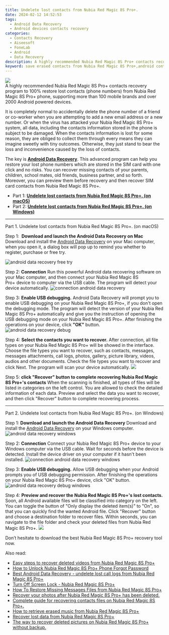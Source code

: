 ```yaml
---
title: Undelete lost contacts from Nubia Red Magic 8S Pro+.
date: 2024-02-12 14:52:53
tags: 
  - Android Data Recovery
  - Android devices contacts recovery
categories: 
  - Contacts Recovery
  - Aiseesoft
  - FoneLab
  - Android
  - Data Recovery
description: A highly recommended Nubia Red Magic 8S Pro+ contacts recovery program to 100% restore lost contacts (phone numbers) from Nubia Red Magic 8S Pro+ phone, supporting more than 100 mobile brands and over 2000 Android powered devices.
keyword: save erased contacts from Nubia Red Magic 8S Pro+,android contacts retrieval,restore deleted phone number on Nubia Red Magic 8S Pro+,retrieve wiped phone number Nubia Red Magic 8S Pro+,undelete contacts from Nubia Red Magic 8S Pro+,recover lost contacts from Nubia Red Magic 8S Pro+,extract contacts from water damaged phone Nubia Red Magic 8S Pro+,recover contacts from Nubia Red Magic 8S Pro+,how do i recover contacts on Nubia Red Magic 8S Pro+,Nubia Red Magic 8S Pro+ delete contacts recover,how can i get contacts back on Nubia Red Magic 8S Pro+,Nubia Red Magic 8S Pro+ deleted contacts
---
```


<img src="https://img0mobiles.techidaily.com/images/best-assets/devices/nubia/nubia-red-magic-8s-proplus/1.jpg" class="atpl-imgstyle"  />

<div class="atpl-content atpl-for-fonelab-android recover-contacts">

<div class="atpl-post-description-part-1">
A highly recommended Nubia Red Magic 8S Pro+ contacts recovery program to 100% restore lost contacts (phone numbers) from Nubia Red Magic 8S Pro+ phone, supporting more than 100 mobile brands and over 2000 Android powered devices.
</div>




<div class="atpl-post-description-part-2">
<div class="tpl-content-sub-paragraph-normal">
  <p>
    It is completely normal to accidentally delete the phone number of a friend or co-worker when you are attempting to add a new email address or a new number. Or when the virus has attacked your Nubia Red Magic 8S Pro+ system, all data, including the contacts information stored in the phone is subject to be damaged. When the contacts information is lost for some reason, they are obliged to collect them through every means they can imagine sweetly with tiny outcomes. Otherwise, they just stand to bear the loss and inconvenience caused by the loss of contacts.
  </p>
</div>
</div>

<div class="atpl-post-description-part-3">
<div class="tpl-content-sub-paragraph-normal">
    <p>
        The key is <a href="https://tools.techidaily.com/aiseesoft-android-data-recovery/" target="_blank" rel="noopener"><strong>Android Data Recovery</strong></a>. This advanced program can help you restore your lost phone numbers which are stored in the SIM card with one click and no risks. You can recover missing contacts of your parents, children, school mates, old friends, business partner, and so forth. Moreover, you can preview them before recovery and then recover SIM card contacts from Nubia Red Magic 8S Pro+.
    </p>
</div>
</div>


<ul>
  <li>Part 1: <strong><a href="#p1"> Undelete lost contacts from Nubia Red Magic 8S Pro+.  (on macOS)</a></strong></li>
  <li>Part 2: <strong><a href="#p2"> Undelete lost contacts from Nubia Red Magic 8S Pro+.  (on Windows)</a></strong></li>
</ul>




<!-- Part 1 -->
<a id="p1" name="p1" ></a><hr>

<div>
  <span class="atpl-step-part-style">Part 1. Undelete lost contacts from Nubia Red Magic 8S Pro+. (on macOS)</span>
</div>  

<span class="atpl-stepstyle-a"><span>Step 1: </span></span> <strong>Download and launch the Android Data Recovery on Mac</strong>
Download and install the <a href="https://tools.techidaily.com/aiseesoft-android-data-recovery/" target="_blank" rel="noopener">Android Data Recovery</a> on your Mac computer, when you open it, a dialog box will pop up to remind you whether to register, purchase or free try.

<img src="https://tools.techidaily.com/images/apps/aiseesoft/android-data-recovery/mac-free-try.png" class="atpl-imgstyle" alt="android data recovery free try" />

<span class="atpl-stepstyle-a"><span>Step 2: </span></span> <strong>Connection</strong>
Run this powerful Android data recovering software on your Mac computer, and then connect your Nubia Red Magic 8S Pro+ device to computer via the USB cable. The program will detect your device automatically.
<img src="https://tools.techidaily.com/images/apps/aiseesoft/android-data-recovery/mac-connection-interface.jpg" class="atpl-imgstyle" alt="connection android data recovery" />

<span class="atpl-stepstyle-a"><span>Step 3: </span></span> <strong>Enable USB debugging.</strong>
Android Data Recovery will prompt you to enable USB debugging on your Nubia Red Magic 8S Pro+, if you don't open the debugging mode. The program will detect the version of your Nubia Red Magic 8S Pro+ automatically and give you the instruction of opening the USB debugging mode on your Nubia Red Magic 8S Pro+. After finishing the operations on your device, click <strong>"OK"</strong> button.
<img src="https://tools.techidaily.com/images/apps/aiseesoft/android-data-recovery/mac-android-usb-debug.jpg"  class="atpl-imgstyle" alt="android data recovery debug" />

<span class="atpl-stepstyle-a"><span>Step 4: </span></span> <strong>Select the contacts you want to recover.</strong>
After connection, all file types on your Nubia Red Magic 8S Pro+ will be showed in the interface. Choose the file types you want to recover, such as contacts, messages, messages attachments, call logs, photos, gallery, picture library, videos, audios and other documents. Check the file types you want to recover and click Next. The program will scan your device automatically.
<img src="https://tools.techidaily.com/images/apps/aiseesoft/android-data-recovery/mac-choose-type-contacts.jpg" class="atpl-imgstyle"  />

<span class="atpl-stepstyle-a"><span>Step 5: </span></span> <strong>click "Recover" button to  complete recovering Nubia Red Magic 8S Pro+'s contacts</strong>
When the scanning is finished, all types of files will be listed in categories on the left control. You are allowed to check the detailed information of each data. Preview and select the data you want to recover, and then click "Recover" button to complete recovering process.


<a id="p2" name="p2"></a><hr>

<!-- Part 2 -->
<div>
  <span class="atpl-step-part-style">Part 2. Undelete lost contacts from Nubia Red Magic 8S Pro+. (on Windows)</span>
</div>

<span class="atpl-stepstyle-a"><span>Step 1: </span></span> <strong>Download and launch the Android Data Recovery</strong>
Download and install the <a href="https://tools.techidaily.com/aiseesoft-android-data-recovery/" target="_blank" rel="noopener">Android Data Recovery</a> on your Windows computer.
<img src="https://tools.techidaily.com/images/apps/aiseesoft/android-data-recovery/win-start-interface.png"  class="atpl-imgstyle" alt="android data recovery windows" />

<span class="atpl-stepstyle-a"><span>Step 2: </span></span> <strong>Connection</strong>
Connect your Nubia Red Magic 8S Pro+ device to your Windows computer via the USB cable. Wait for seconds before the device is detected. Install the device driver on your computer if it hasn't been installed.
<img src="https://tools.techidaily.com/images/apps/aiseesoft/android-data-recovery/win-connection-interface.png" class="atpl-imgstyle" alt="connection android data recovery windows" />

<span class="atpl-stepstyle-a"><span>Step 3: </span></span> <strong>Enable USB debugging.</strong>
Allow USB debugging when your Android prompts you of USB debugging permission. After finishing the operations on your Nubia Red Magic 8S Pro+ device, click "OK" button.
<img src="https://tools.techidaily.com/images/apps/aiseesoft/android-data-recovery/win-android-usb-debug.png" class="atpl-imgstyle" alt="android data recovery debug windows" />

<span class="atpl-stepstyle-a"><span>Step 4: </span></span> <strong>Preview and recover the Nubia Red Magic 8S Pro+'s lost contacts.</strong>
Soon, all Android available files will be classified into category on the left. You can toggle the button of "Only display the deleted item(s)" to "On", so that you can quickly find the wanted Android file. Click "Recover" button and choose a destination folder to recover files. Within seconds, you can navigate to the file folder and check your deleted files from Nubia Red Magic 8S Pro+.
<img src="https://tools.techidaily.com/images/apps/aiseesoft/android-data-recovery/win-recover-contacts.jpg" class="atpl-imgstyle"  />

<div class="atpl-post-description-part-4">
<div class="tpl-content-sub-paragraph-normal">
    <p>
        Don’t hesitate to download the best Nubia Red Magic 8S Pro+ recovery tool now.
    </p>
</div>
</div>

<ins class="adsbygoogle"
     style="display:block"
     data-ad-client="ca-pub-7571918770474297"
     data-ad-slot="8358498916"
     data-ad-format="auto"
     data-full-width-responsive="true"></ins>

<span class="atpl-alsoreadstyle">Also read:</span>
<div><ul>
<li><a href="/easy-steps-to-recover-deleted-videos-from-nubia-red-magic-8s-proplus-by-fonelab-android-recover-video/" target="_blank" rel="noopener"><u>Easy steps to recover deleted videos from Nubia Red Magic 8S Pro+</u></a></li>
<li><a href="/how-to-unlock-nubia-red-magic-8s-proplus-phone-forgot-password-by-drfone-android-unlock-android-unlock/" target="_blank" rel="noopener"><u>How to Unlock Nubia Red Magic 8S Pro+ Phone Forgot Password</u></a></li>
<li><a href="/best-android-data-recovery-undelete-lost-call-logs-from-nubia-red-magic-8s-proplus-by-fonelab-android-recover-call-logs/" target="_blank" rel="noopener"><u>Best Android Data Recovery - undelete lost call logs from Nubia Red Magic 8S Pro+</u></a></li>
<li><a href="/turn-off-screen-lock-nubia-red-magic-8s-proplus-by-drfone-android-unlock-android-unlock/" target="_blank" rel="noopener"><u>Turn Off Screen Lock - Nubia Red Magic 8S Pro+</u></a></li>
<li><a href="/how-to-restore-missing-messages-files-from-nubia-red-magic-8s-proplus-by-fonelab-android-recover-messages/" target="_blank" rel="noopener"><u>How To  Restore Missing Messages Files from Nubia Red Magic 8S Pro+</u></a></li>
<li><a href="/recover-your-photos-after-nubia-red-magic-8s-proplus-has-been-deleted-by-fonelab-android-recover-photos/" target="_blank" rel="noopener"><u>Recover your photos after Nubia Red Magic 8S Pro+ has been deleted.</u></a></li>
<li><a href="/complete-guide-for-recovering-contacts-files-on-nubia-red-magic-8s-proplus-by-fonelab-android-recover-contacts/" target="_blank" rel="noopener"><u>Complete guide for recovering contacts files on Nubia Red Magic 8S Pro+.</u></a></li>
<li><a href="/how-to-retrieve-erased-music-from-nubia-red-magic-8s-proplus-by-fonelab-android-recover-music/" target="_blank" rel="noopener"><u>How to retrieve erased music from Nubia Red Magic 8S Pro+</u></a></li>
<li><a href="/recover-lost-data-from-nubia-red-magic-8s-proplus-by-fonelab-android-recover-data/" target="_blank" rel="noopener"><u>Recover lost data from Nubia Red Magic 8S Pro+</u></a></li>
<li><a href="/the-way-to-recover-deleted-pictures-on-nubia-red-magic-8s-proplus-without-backup-by-fonelab-android-recover-pictures/" target="_blank" rel="noopener"><u>The way to recover deleted pictures on Nubia Red Magic 8S Pro+ without backup.</u></a></li>
</ul></div>

</div>
